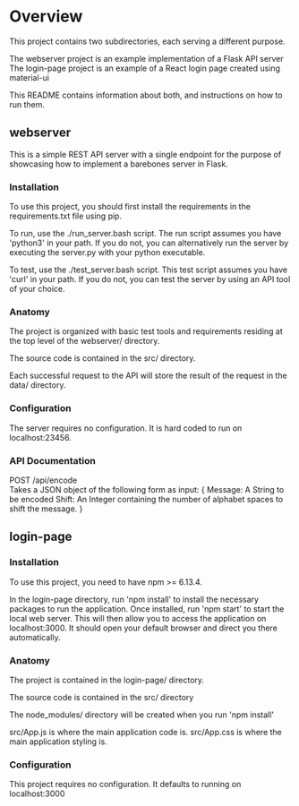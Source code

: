 # Overview

This project contains two subdirectories, each serving a different purpose.

The webserver project is an example implementation of a Flask API server  
The login-page project is an example of a React login page created using material-ui  

This README contains information about both, and instructions on how to run them.

## webserver
This is a simple REST API server with a single endpoint for the purpose of showcasing how to implement a barebones
server in Flask.

### Installation
To use this project, you should first install the requirements in the requirements.txt file using pip.

To run, use the ./run_server.bash script. The run script assumes you have 'python3' in your path. If you do not,
you can alternatively run the server by executing the server.py with your python executable. 

To test, use the ./test_server.bash script. This test script assumes you have 'curl' in your path. If you do not,
you can test the server by using an API tool of your choice.

### Anatomy
The project is organized with basic test tools and requirements residing at the top level of the webserver/ directory.

The source code is contained in the src/ directory.

Each successful request to the API will store the result of the request in the data/ directory.

### Configuration
The server requires no configuration. It is hard coded to run on localhost:23456.

### API Documentation
POST /api/encode  
Takes a JSON object of the following form as input:
{
    Message: A String to be encoded
    Shift: An Integer containing the number of alphabet spaces to shift the message.
}

## login-page

### Installation
To use this project, you need to have npm >= 6.13.4.

In the login-page directory, run 'npm install' to install the necessary packages to run the application.
Once installed, run 'npm start' to start the local web server. This will then allow you to access the application on localhost:3000. It should open your default browser and direct you there automatically.

### Anatomy
The project is contained in the login-page/ directory.

The source code is contained in the src/ directory

The node_modules/ directory will be created when you run 'npm install'

src/App.js is where the main application code is. src/App.css is where the main application styling is.

### Configuration
This project requires no configuration. It defaults to running on localhost:3000